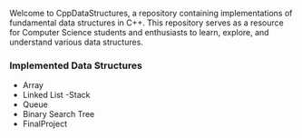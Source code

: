 
Welcome to CppDataStructures, a repository containing implementations of fundamental data structures in C++.
This repository serves as a resource for Computer Science students and enthusiasts to learn, explore, and understand various data structures.

### Implemented Data Structures

- Array
- Linked List
-Stack
- Queue
- Binary Search Tree
- FinalProject

